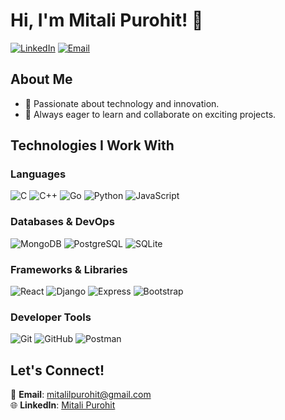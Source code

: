 # Hi, I'm Mitali Purohit! 👋

[![LinkedIn](https://img.shields.io/badge/LinkedIn-Mitali%20Purohit-blue?style=flat&logo=linkedin)](https://www.linkedin.com/in/mitali-rajpurohit01/)
[![Email](https://img.shields.io/badge/Email-mitalilpurohit%40gmail.com-red?style=flat&logo=gmail)](mailto:mitalilpurohit@gmail.com)

## About Me
- 🌟 Passionate about technology and innovation.  
- 💼 Always eager to learn and collaborate on exciting projects.  

## Technologies I Work With

### Languages
![C](https://img.shields.io/badge/Code-C-blue?style=flat&logo=c)
![C++](https://img.shields.io/badge/Code-C%2B%2B-blue?style=flat&logo=cplusplus)
![Go](https://img.shields.io/badge/Code-Golang-green?style=flat&logo=go)
![Python](https://img.shields.io/badge/Code-Python-blue?style=flat&logo=python)
![JavaScript](https://img.shields.io/badge/Code-JavaScript-yellow?style=flat&logo=javascript)

### Databases & DevOps
![MongoDB](https://img.shields.io/badge/Database-MongoDB-green?style=flat&logo=mongodb)
![PostgreSQL](https://img.shields.io/badge/Database-PostgreSQL-blue?style=flat&logo=postgresql)
![SQLite](https://img.shields.io/badge/Database-SQLite-lightgrey?style=flat&logo=sqlite)

### Frameworks & Libraries
![React](https://img.shields.io/badge/Framework-React-blue?style=flat&logo=react)
![Django](https://img.shields.io/badge/Framework-Django-green?style=flat&logo=django)
![Express](https://img.shields.io/badge/Framework-Express-grey?style=flat&logo=express)
![Bootstrap](https://img.shields.io/badge/Framework-Bootstrap-purple?style=flat&logo=bootstrap)

### Developer Tools
![Git](https://img.shields.io/badge/Tool-Git-orange?style=flat&logo=git)
![GitHub](https://img.shields.io/badge/Tool-GitHub-black?style=flat&logo=github)
![Postman](https://img.shields.io/badge/Tool-Postman-orange?style=flat&logo=postman)

## Let's Connect!
📧 **Email**: [mitalilpurohit@gmail.com](mailto:mitalilpurohit@gmail.com)  
🌐 **LinkedIn**: [Mitali Purohit](https://www.linkedin.com/in/mitali-rajpurohit01/)  
